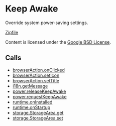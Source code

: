 
Keep Awake
=======

Override system power-saving settings.

[Zipfile](http://developer.chrome.com/extensions/examples/api/power.zip)

Content is licensed under the [Google BSD License](https://developers.google.com/open-source/licenses/bsd).

Calls
-----

* [browserAction.onClicked](https://developer.chrome.com/extensions/browserAction#event-onClicked)
* [browserAction.setIcon](https://developer.chrome.com/extensions/browserAction#method-setIcon)
* [browserAction.setTitle](https://developer.chrome.com/extensions/browserAction#method-setTitle)
* [i18n.getMessage](https://developer.chrome.com/extensions/i18n#method-getMessage)
* [power.releaseKeepAwake](https://developer.chrome.com/extensions/power#method-releaseKeepAwake)
* [power.requestKeepAwake](https://developer.chrome.com/extensions/power#method-requestKeepAwake)
* [runtime.onInstalled](https://developer.chrome.com/extensions/runtime#event-onInstalled)
* [runtime.onStartup](https://developer.chrome.com/extensions/runtime#event-onStartup)
* [storage.StorageArea.get](https://developer.chrome.com/extensions/storage#method-StorageArea-get)
* [storage.StorageArea.set](https://developer.chrome.com/extensions/storage#method-StorageArea-set)